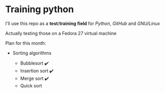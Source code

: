 # Training python

I'll use this repo as a **test**/**training field** for *Python*, *GitHub* and *GNU/Linux*

Actually testing those on a Fedora 27 virtual machine

Plan for this month:

* Sorting algorithms
  
  * Bubblesort :heavy_check_mark:
  * Insertion sort :heavy_check_mark:
  * Merge sort :heavy_check_mark:
  * Quick sort
